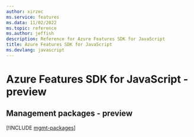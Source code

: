 ```yaml
---
author: xirzec
ms.service: features
ms.data: 11/02/2022
ms.topic: reference
ms.author: jeffish
description: Reference for Azure Features SDK for JavaScript
title: Azure Features SDK for JavaScript
ms.devlang: javascript
---
```

# Azure Features SDK for JavaScript - preview

## Management packages - preview
[!INCLUDE [mgmt-packages](features-mgmt-index.md)]